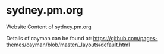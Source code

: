 # sydney.pm.org
Website Content of sydney.pm.org

Details of cayman can be found at:
https://github.com/pages-themes/cayman/blob/master/_layouts/default.html
